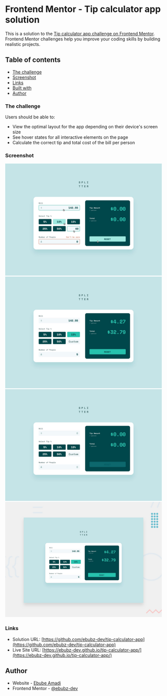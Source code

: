 # Frontend Mentor - Tip calculator app solution

This is a solution to the [Tip calculator app challenge on Frontend Mentor](https://www.frontendmentor.io/challenges/tip-calculator-app-ugJNGbJUX). Frontend Mentor challenges help you improve your coding skills by building realistic projects.

## Table of contents

  - [The challenge](#the-challenge)
  - [Screenshot](#screenshot)
  - [Links](#links)
  - [Built with](#built-with)
  - [Author](#author)

### The challenge

Users should be able to:

- View the optimal layout for the app depending on their device's screen size
- See hover states for all interactive elements on the page
- Calculate the correct tip and total cost of the bill per person

### Screenshot

![](./active-states.jpg)
![](./desktop-design-completed.jpg)
![](./desktop-design-empty.jpg)
![](./desktop-preview.jpg)

### Links

- Solution URL: [https://github.com/ebubz-dev/tip-calculator-app](https://github.com/ebubz-dev/tip-calculator-app)
- Live Site URL: [https://ebubz-dev.github.io/tip-calculator-app/](https://ebubz-dev.github.io/tip-calculator-app/)

## Author

- Website - [Ebube Amadi](https://ebubz-dev.github.io)
- Frontend Mentor - [@ebubz-dev](https://www.frontendmentor.io/profile/ebubz-dev)